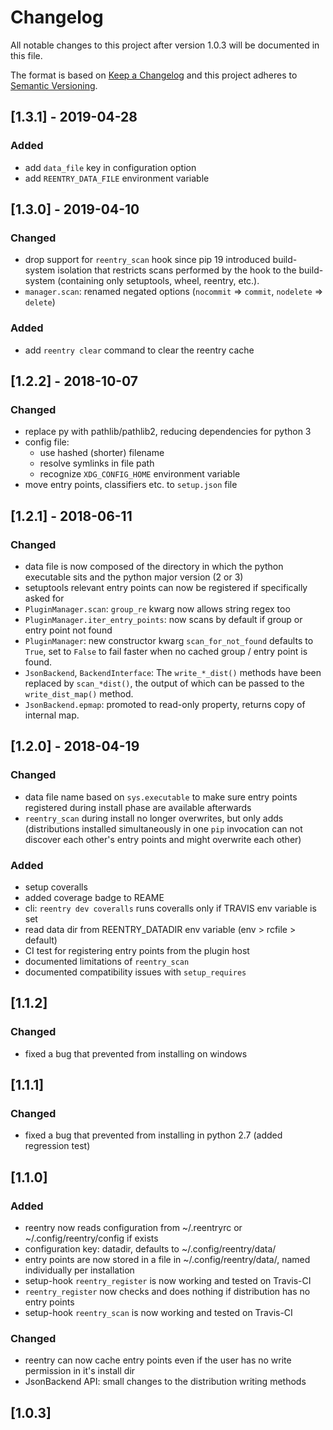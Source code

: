 # Changelog
All notable changes to this project after version 1.0.3 will be documented in this file.

The format is based on [Keep a Changelog](http://keepachangelog.com/en/1.0.0/)
and this project adheres to [Semantic Versioning](http://semver.org/spec/v2.0.0.html).

## [1.3.1] - 2019-04-28

### Added
 - add `data_file` key in configuration option
 - add `REENTRY_DATA_FILE` environment variable

## [1.3.0] - 2019-04-10

### Changed
 - drop support for `reentry_scan` hook since pip 19 introduced build-system isolation that restricts 
   scans performed by the hook to the build-system (containing only setuptools, wheel, reentry, etc.).
 - `manager.scan`: renamed negated options (`nocommit` => `commit`, `nodelete` => `delete`)

### Added
 - add `reentry clear` command to clear the reentry cache

## [1.2.2] - 2018-10-07

### Changed
 - replace py with pathlib/pathlib2, reducing dependencies for python 3
 - config file: 
   - use hashed (shorter) filename
   - resolve symlinks in file path
   - recognize `XDG_CONFIG_HOME` environment variable
 - move entry points, classifiers etc. to `setup.json` file

## [1.2.1] - 2018-06-11

### Changed
 - data file is now composed of the directory in which the python executable sits and the python major version (2 or 3)
 - setuptools relevant entry points can now be registered if specifically asked for
 - `PluginManager.scan`: `group_re` kwarg now allows string regex too
 - `PluginManager.iter_entry_points`: now scans by default if group or entry point not found
 - `PluginManager`: new constructor kwarg `scan_for_not_found` defaults to `True`, set to `False` to fail faster when no cached group / entry point is found.
 - `JsonBackend`, `BackendInterface`: The `write_*_dist()` methods have been replaced by `scan_*dist()`, the output of which can be passed to the `write_dist_map()` method.
 - `JsonBackend.epmap`: promoted to read-only property, returns copy of internal map.

## [1.2.0] - 2018-04-19

### Changed
 - data file name based on `sys.executable` to make sure entry points registered during install phase are available afterwards
 - `reentry_scan` during install no longer overwrites, but only adds (distributions installed simultaneously in one `pip` invocation can not discover each other's entry points and might overwrite each other)

### Added
 - setup coveralls
 - added coverage badge to REAME
 - cli: `reentry dev coveralls` runs coveralls only if TRAVIS env variable is set
 - read data dir from REENTRY_DATADIR env variable (env > rcfile > default)
 - CI test for registering entry points from the plugin host
 - documented limitations of `reentry_scan`
 - documented compatibility issues with `setup_requires`

## [1.1.2]

### Changed
 - fixed a bug that prevented from installing on windows

## [1.1.1]

### Changed
 - fixed a bug that prevented from installing in python 2.7 (added regression test)

## [1.1.0]

### Added
 - reentry now reads configuration from ~/.reentryrc or ~/.config/reentry/config if exists
 - configuration key: datadir, defaults to ~/.config/reentry/data/
 - entry points are now stored in a file in ~/.config/reentry/data/, named individually per installation
 - setup-hook `reentry_register` is now working and tested on Travis-CI
 - `reentry_register` now checks and does nothing if distribution has no entry points
 - setup-hook `reentry_scan` is now working and tested on Travis-CI

### Changed
 - reentry can now cache entry points even if the user has no write permission in it's install dir
 - JsonBackend API: small changes to the distribution writing methods

## [1.0.3]
